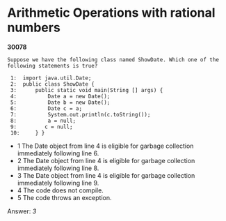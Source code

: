 Arithmetic Operations with rational numbers
===========================================
**30078**
```
Suppose we have the following class named ShowDate. Which one of the following statements is true? 
 
 1:  import java.util.Date;  
 2:  public class ShowDate {  
 3:      public static void main(String [] args) {  
 4:          Date a = new Date();  
 5:          Date b = new Date();  
 6:          Date c = a;  
 7:          System.out.println(c.toString());  
 8:          a = null;  
 9:         c = null;  
 10:     } }
```


- 1 The Date object from line 4 is eligible for garbage collection immediately following line 6.
- 2 The Date object from line 4 is eligible for garbage collection immediately following line 8.
- 3 The Date object from line 4 is eligible for garbage collection immediately following line 9.
- 4 The code does not compile.
- 5 The code throws an exception.

Answer: *3*

